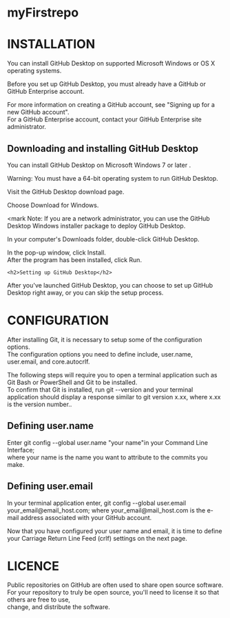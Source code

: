 # myFirstrepo
<!DOCTYPE html>
<html>
<body>
<h1 >INSTALLATION</h1>
<p>You can install GitHub Desktop on supported Microsoft Windows or OS X operating systems.<br/>

Before you set up GitHub Desktop, you must already have a GitHub or GitHub Enterprise account.<br/>

For more information on creating a GitHub account, see "Signing up for a new GitHub account".<br/>
For a GitHub Enterprise account, contact your GitHub Enterprise site administrator.<br/>


<h2>Downloading and installing GitHub Desktop</h2>

You can install GitHub Desktop on Microsoft Windows 7 or later .<br/>

Warning: You must have a 64-bit operating system to run GitHub Desktop.<br/>

Visit the GitHub Desktop download page.<br/>

Choose Download for Windows.<br/>

<mark Note: If you are a network administrator, you can use the GitHub Desktop Windows installer package to deploy GitHub Desktop.</mark><br/>

In your computer's Downloads folder, double-click GitHub Desktop.<br/>

In the pop-up window, click Install.<br/>
After the program has been installed, click Run.<br/>


    <h2>Setting up GitHub Desktop</h2>
After you've launched GitHub Desktop, you can choose to set up GitHub Desktop right away, or you can skip the setup process.</p>


<h1>CONFIGURATION</h1>

<p>After installing Git, it is necessary to setup some of the configuration options.<br/> 
  The configuration options you need to define include, user.name, user.email, and core.autocrlf.<br/>

The following steps will require you to open a terminal application such as Git Bash or PowerShell and Git to be installed.<br/>
To confirm that Git is installed, run git --version and your terminal application should display a response similar
to git version x.xx, where x.xx is the version number..</p>
   <h2>Defining user.name</h2>
Enter git config --global user.name "your name"in your Command Line Interface; <br/>
where your name is the name you want to attribute to the commits you make.<br/>
<h2>Defining user.email</h2>
In your terminal application enter, git config --global user.email your_email@email_host.com; where your_email@mail_host.com is the e-mail address associated with your GitHub account.<br/>

Now that you have configured your user name and email, it is time to define your Carriage Return Line Feed (crlf) settings on the next page.<br/>

<h1>LICENCE</h1>
<p>Public repositories on GitHub are often used to share open source software. <br/>
For your repository to truly be open source, you'll need to license it so that others are free to use,<br/>
change, and distribute the software.
</p>
</body>
</html>
